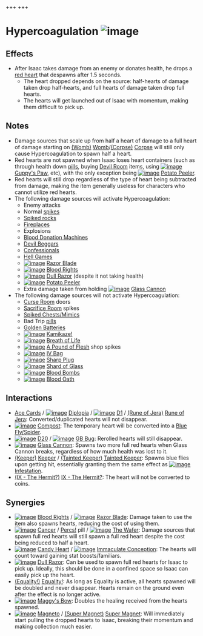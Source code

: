 +++
+++

 # Hypercoagulation ![image](/image/Hypercoagulation.png) 

Effects
---------


* After Isaac takes damage from an enemy or donates health, he drops a [red heart](/wiki/Hearts "Hearts") that despawns after 1.5 seconds.
	+ The heart dropped depends on the source: half-hearts of damage taken drop half-hearts, and full hearts of damage taken drop full hearts.
	+ The hearts will get launched out of Isaac with momentum, making them difficult to pick up.


Notes
-------


* Damage sources that scale up from half a heart of damage to a full heart of damage starting on [(Womb)](/wiki/Womb "Womb") [Womb](/wiki/Womb "Womb")/[(Corpse)](/wiki/Corpse "Corpse") [Corpse](/wiki/Corpse "Corpse") will still only cause Hypercoagulation to spawn half a heart.
* Red hearts are not spawned when Isaac loses heart containers (such as through health down [pills](/wiki/Pill "Pill"), buying [Devil Room](/wiki/Devil_Room "Devil Room") items, using [![image](/image/Guppy%27s_Paw.png)](/wiki/Guppy%27s_Paw "Guppy's Paw") [Guppy's Paw](/wiki/Guppy%27s_Paw "Guppy's Paw"), etc), with the only exception being [![image](/image/Potato_Peeler.png)](/wiki/Potato_Peeler "Potato Peeler") [Potato Peeler](/wiki/Potato_Peeler "Potato Peeler").
* Red hearts will still drop regardless of the type of heart being subtracted from damage, making the item generally useless for characters who cannot utilize red hearts.
* The following damage sources will activate Hypercoagulation:
	+ Enemy attacks
	+ Normal [spikes](/wiki/Spikes "Spikes")
	+ [Spiked rocks](/wiki/Rocks#Spiked_Rocks "Rocks")
	+ [Fireplaces](/wiki/Fire_Places "Fire Places")
	+ Explosions
	+ [Blood Donation Machines](/wiki/Machines#Blood_Donation_Machine "Machines")
	+ [Devil Beggars](/wiki/Beggar#Devil_Beggar "Beggar")
	+ [Confessionals](/wiki/Machines#Confessional "Machines")
	+ [Hell Games](/wiki/Beggar#Hell_Game "Beggar")
	+ [![image](/image/Razor_Blade.png)](/wiki/Razor_Blade "Razor Blade") [Razor Blade](/wiki/Razor_Blade "Razor Blade")
	+ [![image](/image/Blood_Rights.png)](/wiki/Blood_Rights "Blood Rights") [Blood Rights](/wiki/Blood_Rights "Blood Rights")
	+ [![image](/image/Dull_Razor.png)](/wiki/Dull_Razor "Dull Razor") [Dull Razor](/wiki/Dull_Razor "Dull Razor") (despite it not taking health)
	+ [![image](/image/Potato_Peeler.png)](/wiki/Potato_Peeler "Potato Peeler") [Potato Peeler](/wiki/Potato_Peeler "Potato Peeler")
	+ Extra damage taken from holding [![image](/image/Glass_Cannon.png)](/wiki/Glass_Cannon "Glass Cannon") [Glass Cannon](/wiki/Glass_Cannon "Glass Cannon")
* The following damage sources will not activate Hypercoagulation:
	+ [Curse Room](/wiki/Curse_Room "Curse Room") doors
	+ [Sacrifice Room](/wiki/Sacrifice_Room "Sacrifice Room") spikes
	+ [Spiked Chests/Mimics](/wiki/Chests#Spiked_Chest "Chests")
	+ Bad Trip [pills](/wiki/Pills "Pills")
	+ [Golden Batteries](/wiki/Batteries#Golden_Battery "Batteries")
	+ [![image](/image/Kamikaze!.png)](/wiki/Kamikaze! "Kamikaze!") [Kamikaze!](/wiki/Kamikaze! "Kamikaze!")
	+ [![image](/image/Breath_of_Life.png)](/wiki/Breath_of_Life "Breath of Life") [Breath of Life](/wiki/Breath_of_Life "Breath of Life")
	+ [![image](/image/A_Pound_of_Flesh.png)](/wiki/A_Pound_of_Flesh "A Pound of Flesh") [A Pound of Flesh](/wiki/A_Pound_of_Flesh "A Pound of Flesh") shop spikes
	+ [![image](/image/IV_Bag.png)](/wiki/IV_Bag "IV Bag") [IV Bag](/wiki/IV_Bag "IV Bag")
	+ [![image](/image/Sharp_Plug.png)](/wiki/Sharp_Plug "Sharp Plug") [Sharp Plug](/wiki/Sharp_Plug "Sharp Plug")
	+ [![image](/image/Shard_of_Glass.png)](/wiki/Shard_of_Glass "Shard of Glass") [Shard of Glass](/wiki/Shard_of_Glass "Shard of Glass")
	+ [![image](/image/Blood_Bombs.png)](/wiki/Blood_Bombs "Blood Bombs") [Blood Bombs](/wiki/Blood_Bombs "Blood Bombs")
	+ [![image](/image/Blood_Oath.png)](/wiki/Blood_Oath "Blood Oath") [Blood Oath](/wiki/Blood_Oath "Blood Oath")


Interactions
--------------


* [Ace Cards](/wiki/Cards_and_Runes#Playing_Cards "Cards and Runes") / [![image](/image/Diplopia.png)](/wiki/Diplopia "Diplopia") [Diplopia](/wiki/Diplopia "Diplopia") / [![image](/image/D1.png)](/wiki/D1 "D1") [D1](/wiki/D1 "D1") / [(Rune of Jera)](/wiki/Cards_and_Runes "Rune of Jera") [Rune of Jera](/wiki/Cards_and_Runes "Cards and Runes"): Converted/duplicated hearts will not disappear.
* [![image](/image/Compost.png)](/wiki/Compost "Compost") [Compost](/wiki/Compost "Compost"): The temporary heart will be converted into a [Blue Fly](/wiki/Familiar#Blue_Flies "Familiar")[/Spider](/wiki/Familiar#Blue_Spiders "Familiar").
* [![image](/image/D20.png)](/wiki/D20 "D20") [D20](/wiki/D20 "D20") / [![image](/image/GB_Bug.png)](/wiki/GB_Bug "GB Bug") [GB Bug](/wiki/GB_Bug "GB Bug"): Rerolled hearts will still disappear.
* [![image](/image/Glass_Cannon.png)](/wiki/Glass_Cannon "Glass Cannon") [Glass Cannon](/wiki/Glass_Cannon "Glass Cannon"): Spawns two more full red hearts when Glass Cannon breaks, regardless of how much health was lost to it.
* [(Keeper)](/wiki/Keeper "Keeper") [Keeper](/wiki/Keeper "Keeper") /  [(Tainted Keeper)](/wiki/Tainted_Keeper "Tainted Keeper") [Tainted Keeper](/wiki/Tainted_Keeper "Tainted Keeper"): Spawns blue flies upon getting hit, essentially granting them the same effect as [![image](/image/Infestation.png)](/wiki/Infestation "Infestation") [Infestation](/wiki/Infestation "Infestation").
* [(IX - The Hermit?)](/wiki/Cards_and_Runes "IX - The Hermit?") [IX - The Hermit?](/wiki/Cards_and_Runes "Cards and Runes"): The heart will not be converted to coins.


Synergies
-----------


* [![image](/image/Blood_Rights.png)](/wiki/Blood_Rights "Blood Rights") [Blood Rights](/wiki/Blood_Rights "Blood Rights") / [![image](/image/Razor_Blade.png)](/wiki/Razor_Blade "Razor Blade") [Razor Blade](/wiki/Razor_Blade "Razor Blade"): Damage taken to use the item also spawns hearts, reducing the cost of using them.
* [![image](/image/Cancer.png)](/wiki/Cancer "Cancer") [Cancer](/wiki/Cancer "Cancer") / [Percs!](/wiki/Pills "Pills") pill / [![image](/image/The_Wafer.png)](/wiki/The_Wafer "The Wafer") [The Wafer](/wiki/The_Wafer "The Wafer"): Damage sources that spawn full red hearts will still spawn a full red heart despite the cost being reduced to half a heart.
* [![image](/image/Candy_Heart.png)](/wiki/Candy_Heart "Candy Heart") [Candy Heart](/wiki/Candy_Heart "Candy Heart") / [![image](/image/Immaculate_Conception.png)](/wiki/Immaculate_Conception "Immaculate Conception") [Immaculate Conception](/wiki/Immaculate_Conception "Immaculate Conception"): The hearts will count toward gaining stat boosts/familiars.
* [![image](/image/Dull_Razor.png)](/wiki/Dull_Razor "Dull Razor") [Dull Razor](/wiki/Dull_Razor "Dull Razor"): Can be used to spawn full red hearts for Isaac to pick up. Ideally, this should be done in a confined space so Isaac can easily pick up the heart.
* [(Equality!)](/wiki/Equality! "Equality!") [Equality!](/wiki/Equality! "Equality!"): As long as Equality is active, all hearts spawned will be doubled and never disappear. Hearts remain on the ground even after the effect is no longer active.
* [![image](/image/Maggy%27s_Bow.png)](/wiki/Maggy%27s_Bow "Maggy's Bow") [Maggy's Bow](/wiki/Maggy%27s_Bow "Maggy's Bow"): Doubles the healing received from the hearts spawned.
* [![image](/image/Magneto.png)](/wiki/Magneto "Magneto") [Magneto](/wiki/Magneto "Magneto") / [(Super Magnet)](/wiki/Super_Magnet "Super Magnet") [Super Magnet](/wiki/Super_Magnet "Super Magnet"): Will immediately start pulling the dropped hearts to Isaac, breaking their momentum and making collection much easier.


